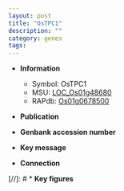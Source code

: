 ```yaml
---
layout: post
title: "OsTPC1"
description: ""
category: genes
tags: 
---
```


* **Information**  
    + Symbol: OsTPC1  
    + MSU: [LOC_Os01g48680](http://rice.uga.edu/cgi-bin/ORF_infopage.cgi?orf=LOC_Os01g48680)  
    + RAPdb: [Os01g0678500](http://rapdb.dna.affrc.go.jp/viewer/gbrowse_details/irgsp1?name=Os01g0678500)  

* **Publication**  

* **Genbank accession number**  

* **Key message**  

* **Connection**  

[//]: # * **Key figures**  


